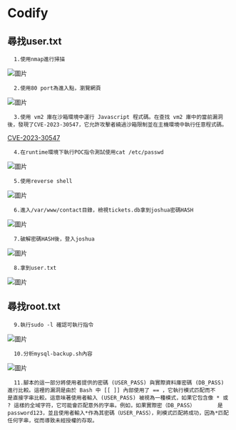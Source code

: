 Codify
===
尋找user.txt
---
      1.使用nmap進行掃描

   ![圖片](https://github.com/favorite986141/jamescao/assets/125249893/0c00ac91-6a05-4b20-9a49-cd2f7a803930)

      2.使用80 port為進入點，瀏覽網頁

   ![圖片](https://github.com/favorite986141/jamescao/assets/125249893/71fa5ff9-33cd-4343-baf9-9262c677d5ac)

      3.使用 vm2 庫在沙箱環境中運行 Javascript 程式碼。在查找 vm2 庫中的當前漏洞後，發現了CVE-2023-30547，它允許攻擊者繞過沙箱限制並在主機環境中執行任意程式碼。

   [CVE-2023-30547](https://gist.github.com/leesh3288/381b230b04936dd4d74aaf90cc8bb244)

      4.在runtime環境下執行POC指令測試使用cat /etc/passwd

   ![圖片](https://github.com/favorite986141/jamescao/assets/125249893/13170605-5477-4863-8cbc-ff48a9a65ee7)

      5.使用reverse shell

   ![圖片](https://github.com/favorite986141/jamescao/assets/125249893/0ed4a6d2-aa3c-45e2-af79-f4b7d588acf9)

      6.進入/var/www/contact目錄，檢視tickets.db拿到joshua密碼HASH

   ![圖片](https://github.com/favorite986141/jamescao/assets/125249893/bfb6ea03-f494-4d0b-b431-dc358a937d1d)

      7.破解密碼HASH後，登入joshua

   ![圖片](https://github.com/favorite986141/jamescao/assets/125249893/87abbb76-f893-427a-a1cc-83caa6844a99)

      8.拿到user.txt

   ![圖片](https://github.com/favorite986141/jamescao/assets/125249893/f499abca-2b8a-4ec8-a720-1e8c7119eaa4)

尋找root.txt
---

      9.執行sudo -l 確認可執行指令

   ![圖片](https://github.com/favorite986141/jamescao/assets/125249893/35fecdc5-8641-422f-aeed-82fb65c52c04)

      10.分析mysql-backup.sh內容

   ![圖片](https://github.com/favorite986141/jamescao/assets/125249893/fcc7ea94-9229-405b-a45d-912a4fef8cf9)

      11.腳本的這一部分將使用者提供的密碼 (USER_PASS) 與實際資料庫密碼 (DB_PASS) 進行比較。這裡的漏洞是由於 Bash 中 [[ ]] 內部使用了 == ，它執行模式匹配而不       是直接字串比較。這意味著使用者輸入 (USER_PASS) 被視為一種模式，如果它包含像 * 或 ? 這樣的全域字符，它可能會匹配意外的字串。例如，如果實際密（DB_PASS）       是password123，並且使用者輸入*作為其密碼（USER_PASS），則模式匹配將成功，因為*匹配任何字串，從而導致未經授權的存取。
    
